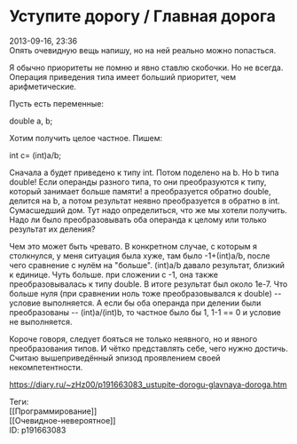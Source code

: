 Уступите дорогу / Главная дорога
=================================

   
 2013-09-16, 23:36   
  Опять очевидную вещь напишу, но на ней реально можно попасться.   
   
 Я обычно приоритеты не помню и явно ставлю скобочки. Но не всегда. Операция приведения типа имеет больший приоритет, чем арифметические.   
   
 Пусть есть переменные:   
   
 double a, b;   
   
 Хотим получить целое частное. Пишем:   
   
 int c= (int)a/b;   
   
 Сначала a будет приведено к типу int. Потом поделено на b. Но b типа double! Если операнды разного типа, то они преобразуются к типу, который занимает больше памяти! a преобразуется обратно double, делится на b, а потом результат неявно преобразуется в обратно в int. Сумасшедший дом. Тут надо определиться, что же мы хотели получить. Надо ли было преобразовывать оба операнда к целому или только результат их деления?   
   
 Чем это может быть чревато. В конкретном случае, с которым я столкнулся, у меня ситуация была хуже, там было -1+(int)a/b, после чего сравнение с нулём на "больше". (int)a/b давало результат, близкий к единице. Чуть больше. при сложении с -1, она также преобразовывалась к типу double. В итоге результат был около 1e-7. Что больше нуля (при сравнении ноль тоже преобразовывался к double) -- условие выполняется. А если бы оба операнда при делении были преобразованы -- (int)a/(int)b, то частное было бы 1, 1-1 == 0 и условие не выполняется.   
   
 Короче говоря, следует бояться не только неявного, но и явного преобразования типов. И чётко представлять себе, чего нужно достичь. Считаю вышеприведённый эпизод проявлением своей некомпетентности.   
    
 <https://diary.ru/~zHz00/p191663083_ustupite-dorogu-glavnaya-doroga.htm>   
   
 Теги:   
 [[Программирование]]   
 [[Очевидное-невероятное]]   
 ID: p191663083